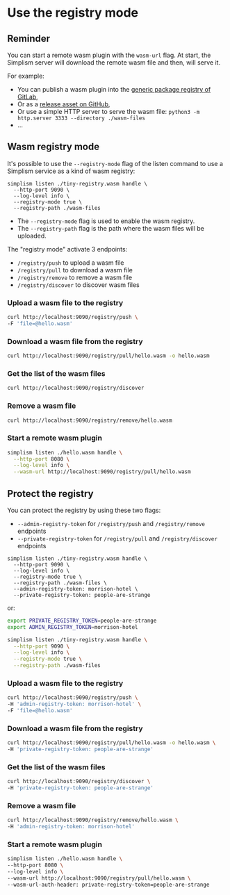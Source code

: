 # Use the registry mode

## Reminder

You can start a remote wasm plugin with the `wasm-url` flag. At start, the Simplism server will download the remote wasm file and then, will serve it.

For example:
  - You can publish a wasm plugin into the [generic package registry of GitLab](https://docs.gitlab.com/ee/user/packages/generic_packages/), 
  - Or as a [release asset on GitHub](https://docs.github.com/en/rest/releases/assets),
  - Or use a simple HTTP server to serve the wasm file: `python3 -m http.server 3333 --directory ./wasm-files`
  - ...

## Wasm registry mode

It's possible to use the `--registry-mode` flag of the listen command to use a Simplism service as a kind of wasm registry:

```shell
simplism listen ./tiny-registry.wasm handle \
  --http-port 9090 \
  --log-level info \
  --registry-mode true \
  --registry-path ./wasm-files
```

- The `--registry-mode` flag is used to enable the wasm registry.
- The `--registry-path` flag is the path where the wasm files will be uploaded.

The "registry mode" activate 3 endpoints:
  - `/registry/push` to upload a wasm file
  - `/registry/pull` to download a wasm file
  - `/registry/remove` to remove a wasm file
  - `/registry/discover` to discover wasm files

### Upload a wasm file to the registry

```bash
curl http://localhost:9090/registry/push \
-F 'file=@hello.wasm'
```

### Download a wasm file from the registry

```bash
curl http://localhost:9090/registry/pull/hello.wasm -o hello.wasm
```

### Get the list of the wasm files

```bash
curl http://localhost:9090/registry/discover
```

### Remove a wasm file

```bash
curl http://localhost:9090/registry/remove/hello.wasm
```

### Start a remote wasm plugin

```bash
simplism listen ./hello.wasm handle \
  --http-port 8080 \
  --log-level info \
  --wasm-url http://localhost:9090/registry/pull/hello.wasm
```

## Protect the registry

You can protect the registry by using these two flags:
- `--admin-registry-token` for `/registry/push` and `/registry/remove` endpoints
- `--private-registry-token` for `/registry/pull` and `/registry/discover` endpoints

```shell
simplism listen ./tiny-registry.wasm handle \
  --http-port 9090 \
  --log-level info \
  --registry-mode true \
  --registry-path ./wasm-files \
  --admin-registry-token: morrison-hotel \
  --private-registry-token: people-are-strange
```

or:

```bash
export PRIVATE_REGISTRY_TOKEN=people-are-strange
export ADMIN_REGISTRY_TOKEN=morrison-hotel

simplism listen ./tiny-registry.wasm handle \
  --http-port 9090 \
  --log-level info \
  --registry-mode true \
  --registry-path ./wasm-files
```

### Upload a wasm file to the registry

```bash
curl http://localhost:9090/registry/push \
-H 'admin-registry-token: morrison-hotel' \
-F 'file=@hello.wasm'
```

### Download a wasm file from the registry

```bash
curl http://localhost:9090/registry/pull/hello.wasm -o hello.wasm \
-H 'private-registry-token: people-are-strange'
```

### Get the list of the wasm files

```bash
curl http://localhost:9090/registry/discover \
-H 'private-registry-token: people-are-strange'
```

### Remove a wasm file

```bash
curl http://localhost:9090/registry/remove/hello.wasm \
-H 'admin-registry-token: morrison-hotel'
```

### Start a remote wasm plugin

```bash
simplism listen ./hello.wasm handle \
--http-port 8080 \
--log-level info \
--wasm-url http://localhost:9090/registry/pull/hello.wasm \
--wasm-url-auth-header: private-registry-token=people-are-strange
```

